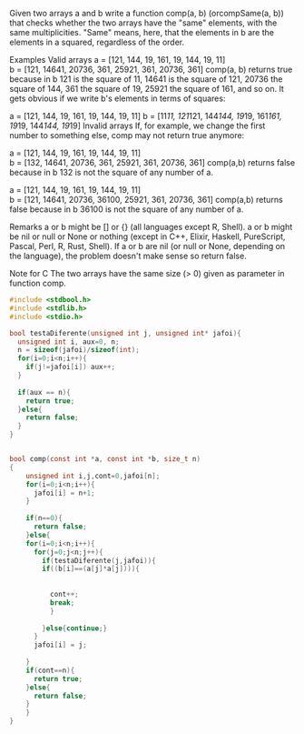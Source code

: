 Given two arrays a and b write a function comp(a, b) (orcompSame(a, b)) that checks whether the two arrays have the "same" elements, with the same multiplicities. "Same" means, here, that the elements in b are the elements in a squared, regardless of the order.

Examples
Valid arrays
a = [121, 144, 19, 161, 19, 144, 19, 11]  
b = [121, 14641, 20736, 361, 25921, 361, 20736, 361]
comp(a, b) returns true because in b 121 is the square of 11, 14641 is the square of 121, 20736 the square of 144, 361 the square of 19, 25921 the square of 161, and so on. It gets obvious if we write b's elements in terms of squares:

a = [121, 144, 19, 161, 19, 144, 19, 11] 
b = [11*11, 121*121, 144*144, 19*19, 161*161, 19*19, 144*144, 19*19]
Invalid arrays
If, for example, we change the first number to something else, comp may not return true anymore:

a = [121, 144, 19, 161, 19, 144, 19, 11]  
b = [132, 14641, 20736, 361, 25921, 361, 20736, 361]
comp(a,b) returns false because in b 132 is not the square of any number of a.

a = [121, 144, 19, 161, 19, 144, 19, 11]  
b = [121, 14641, 20736, 36100, 25921, 361, 20736, 361]
comp(a,b) returns false because in b 36100 is not the square of any number of a.

Remarks
a or b might be [] or {} (all languages except R, Shell).
a or b might be nil or null or None or nothing (except in C++, Elixir, Haskell, PureScript, Pascal, Perl, R, Rust, Shell).
If a or b are nil (or null or None, depending on the language), the problem doesn't make sense so return false.

Note for C
The two arrays have the same size (> 0) given as parameter in function comp.

```c
#include <stdbool.h>
#include <stdlib.h>
#include <stdio.h>

bool testaDiferente(unsigned int j, unsigned int* jafoi){
  unsigned int i, aux=0, n;
  n = sizeof(jafoi)/sizeof(int);
  for(i=0;i<n;i++){
    if(j!=jafoi[i]) aux++;
  }
  
  if(aux == n){
    return true;
  }else{
    return false;
  }
}


bool comp(const int *a, const int *b, size_t n)
{
    unsigned int i,j,cont=0,jafoi[n];
    for(i=0;i<n;i++){
      jafoi[i] = n+1;
    }
    
    if(n==0){
      return false;
    }else{
    for(i=0;i<n;i++){ 
      for(j=0;j<n;j++){
        if(testaDiferente(j,jafoi)){
        if((b[i]==(a[j]*a[j]))){
          
          
          cont++;
          break;
          }
          
        }else{continue;}
      }
      jafoi[i] = j;
      
    }
    if(cont==n){
      return true;
    }else{
      return false;
    }
    }
}
```
